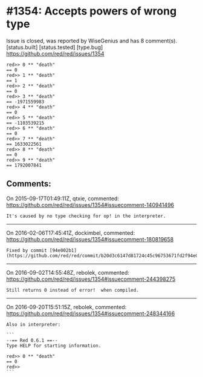 
#1354: Accepts powers of wrong type
================================================================================
Issue is closed, was reported by WiseGenius and has 8 comment(s).
[status.built] [status.tested] [type.bug]
<https://github.com/red/red/issues/1354>

```
red>> 0 ** "death"
== 0
red>> 1 ** "death"
== 1
red>> 2 ** "death"
== 0
red>> 3 ** "death"
== -1971559983
red>> 4 ** "death"
== 0
red>> 5 ** "death"
== -1103539215
red>> 6 ** "death"
== 0
red>> 7 ** "death"
== 1633022561
red>> 8 ** "death"
== 0
red>> 9 ** "death"
== 1792007841
```



Comments:
--------------------------------------------------------------------------------

On 2015-09-17T01:49:11Z, qtxie, commented:
<https://github.com/red/red/issues/1354#issuecomment-140941496>

    It's caused by no type checking for op! in the interpreter.

--------------------------------------------------------------------------------

On 2016-02-06T17:45:41Z, dockimbel, commented:
<https://github.com/red/red/issues/1354#issuecomment-180819658>

    Fixed by commit [94e002b1](https://github.com/red/red/commit/b20d3c6147d81724c45c96753671fd2f94e002b1).

--------------------------------------------------------------------------------

On 2016-09-02T14:55:48Z, rebolek, commented:
<https://github.com/red/red/issues/1354#issuecomment-244398275>

    Still returns 0 instead of error!  when compiled.

--------------------------------------------------------------------------------

On 2016-09-20T15:51:15Z, rebolek, commented:
<https://github.com/red/red/issues/1354#issuecomment-248344166>

    Also in interpreter:
    
    ```
    --== Red 0.6.1 ==-- 
    Type HELP for starting information. 
    
    red>> 0 ** "death"
    == 0
    red>> 
    ```

